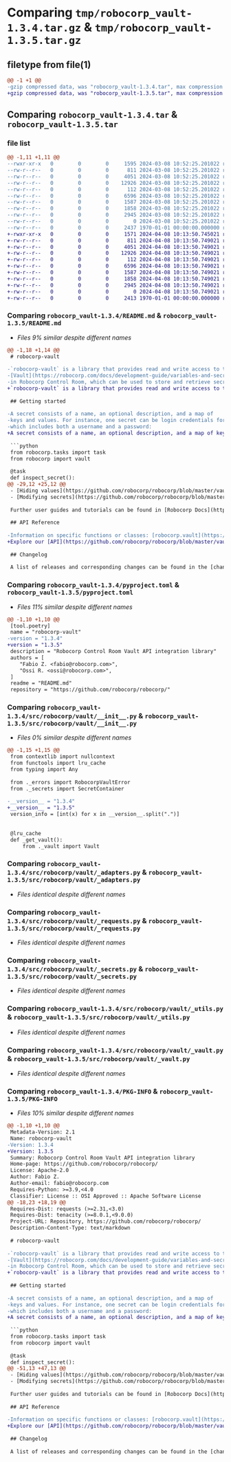 # Comparing `tmp/robocorp_vault-1.3.4.tar.gz` & `tmp/robocorp_vault-1.3.5.tar.gz`

## filetype from file(1)

```diff
@@ -1 +1 @@
-gzip compressed data, was "robocorp_vault-1.3.4.tar", max compression
+gzip compressed data, was "robocorp_vault-1.3.5.tar", max compression
```

## Comparing `robocorp_vault-1.3.4.tar` & `robocorp_vault-1.3.5.tar`

### file list

```diff
@@ -1,11 +1,11 @@
--rwxr-xr-x   0        0        0     1595 2024-03-08 10:52:25.201022 robocorp_vault-1.3.4/README.md
--rw-r--r--   0        0        0      811 2024-03-08 10:52:25.201022 robocorp_vault-1.3.4/pyproject.toml
--rw-r--r--   0        0        0     4051 2024-03-08 10:52:25.201022 robocorp_vault-1.3.4/src/robocorp/vault/__init__.py
--rw-r--r--   0        0        0    12926 2024-03-08 10:52:25.201022 robocorp_vault-1.3.4/src/robocorp/vault/_adapters.py
--rw-r--r--   0        0        0      112 2024-03-08 10:52:25.201022 robocorp_vault-1.3.4/src/robocorp/vault/_errors.py
--rw-r--r--   0        0        0     6596 2024-03-08 10:52:25.201022 robocorp_vault-1.3.4/src/robocorp/vault/_requests.py
--rw-r--r--   0        0        0     1587 2024-03-08 10:52:25.201022 robocorp_vault-1.3.4/src/robocorp/vault/_secrets.py
--rw-r--r--   0        0        0     1858 2024-03-08 10:52:25.201022 robocorp_vault-1.3.4/src/robocorp/vault/_utils.py
--rw-r--r--   0        0        0     2945 2024-03-08 10:52:25.201022 robocorp_vault-1.3.4/src/robocorp/vault/_vault.py
--rw-r--r--   0        0        0        0 2024-03-08 10:52:25.201022 robocorp_vault-1.3.4/src/robocorp/vault/py.typed
--rw-r--r--   0        0        0     2437 1970-01-01 00:00:00.000000 robocorp_vault-1.3.4/PKG-INFO
+-rwxr-xr-x   0        0        0     1571 2024-04-08 10:13:50.745021 robocorp_vault-1.3.5/README.md
+-rw-r--r--   0        0        0      811 2024-04-08 10:13:50.749021 robocorp_vault-1.3.5/pyproject.toml
+-rw-r--r--   0        0        0     4051 2024-04-08 10:13:50.749021 robocorp_vault-1.3.5/src/robocorp/vault/__init__.py
+-rw-r--r--   0        0        0    12926 2024-04-08 10:13:50.749021 robocorp_vault-1.3.5/src/robocorp/vault/_adapters.py
+-rw-r--r--   0        0        0      112 2024-04-08 10:13:50.749021 robocorp_vault-1.3.5/src/robocorp/vault/_errors.py
+-rw-r--r--   0        0        0     6596 2024-04-08 10:13:50.749021 robocorp_vault-1.3.5/src/robocorp/vault/_requests.py
+-rw-r--r--   0        0        0     1587 2024-04-08 10:13:50.749021 robocorp_vault-1.3.5/src/robocorp/vault/_secrets.py
+-rw-r--r--   0        0        0     1858 2024-04-08 10:13:50.749021 robocorp_vault-1.3.5/src/robocorp/vault/_utils.py
+-rw-r--r--   0        0        0     2945 2024-04-08 10:13:50.749021 robocorp_vault-1.3.5/src/robocorp/vault/_vault.py
+-rw-r--r--   0        0        0        0 2024-04-08 10:13:50.749021 robocorp_vault-1.3.5/src/robocorp/vault/py.typed
+-rw-r--r--   0        0        0     2413 1970-01-01 00:00:00.000000 robocorp_vault-1.3.5/PKG-INFO
```

### Comparing `robocorp_vault-1.3.4/README.md` & `robocorp_vault-1.3.5/README.md`

 * *Files 9% similar despite different names*

```diff
@@ -1,18 +1,14 @@
 # robocorp-vault
 
-`robocorp-vault` is a library that provides read and write access to the
-[Vault](https://robocorp.com/docs/development-guide/variables-and-secrets/vault)
-in Robocorp Control Room, which can be used to store and retrieve secret values such as passwords.
+`robocorp-vault` is a library that provides read and write access to the [Vault](https://robocorp.com/docs/development-guide/variables-and-secrets/vault) in Robocorp Control Room, which can be used to store and retrieve secret values such as passwords.
 
 ## Getting started
 
-A secret consists of a name, an optional description, and a map of
-keys and values. For instance, one secret can be login credentials for a website,
-which includes both a username and a password:
+A secret consists of a name, an optional description, and a map of keys and values. For instance, one secret can be login credentials for a website, which includes both a username and a password:
 
 ```python
 from robocorp.tasks import task
 from robocorp import vault
 
 @task
 def inspect_secret():
@@ -29,12 +25,12 @@
 - [Hiding values](https://github.com/robocorp/robocorp/blob/master/vault/docs/guides/01-hiding-values.md)
 - [Modifying secrets](https://github.com/robocorp/robocorp/blob/master/vault/docs/guides/02-modifying-secrets.md)
 
 Further user guides and tutorials can be found in [Robocorp Docs](https://robocorp.com/docs).
 
 ## API Reference
 
-Information on specific functions or classes: [robocorp.vault](https://github.com/robocorp/robocorp/blob/master/vault/docs/api/robocorp.vault.md)
+Explore our [API](https://github.com/robocorp/robocorp/blob/master/vault/docs/api/README.md) for extensive documentation.
 
 ## Changelog
 
 A list of releases and corresponding changes can be found in the [changelog](https://github.com/robocorp/robocorp/blob/master/vault/docs/CHANGELOG.md).
```

### Comparing `robocorp_vault-1.3.4/pyproject.toml` & `robocorp_vault-1.3.5/pyproject.toml`

 * *Files 11% similar despite different names*

```diff
@@ -1,10 +1,10 @@
 [tool.poetry]
 name = "robocorp-vault"
-version = "1.3.4"
+version = "1.3.5"
 description = "Robocorp Control Room Vault API integration library"
 authors = [
 	"Fabio Z. <fabio@robocorp.com>",
 	"Ossi R. <ossi@robocorp.com>",
 ]
 readme = "README.md"
 repository = "https://github.com/robocorp/robocorp/"
```

### Comparing `robocorp_vault-1.3.4/src/robocorp/vault/__init__.py` & `robocorp_vault-1.3.5/src/robocorp/vault/__init__.py`

 * *Files 0% similar despite different names*

```diff
@@ -1,15 +1,15 @@
 from contextlib import nullcontext
 from functools import lru_cache
 from typing import Any
 
 from ._errors import RobocorpVaultError
 from ._secrets import SecretContainer
 
-__version__ = "1.3.4"
+__version__ = "1.3.5"
 version_info = [int(x) for x in __version__.split(".")]
 
 
 @lru_cache
 def _get_vault():
     from ._vault import Vault
```

### Comparing `robocorp_vault-1.3.4/src/robocorp/vault/_adapters.py` & `robocorp_vault-1.3.5/src/robocorp/vault/_adapters.py`

 * *Files identical despite different names*

### Comparing `robocorp_vault-1.3.4/src/robocorp/vault/_requests.py` & `robocorp_vault-1.3.5/src/robocorp/vault/_requests.py`

 * *Files identical despite different names*

### Comparing `robocorp_vault-1.3.4/src/robocorp/vault/_secrets.py` & `robocorp_vault-1.3.5/src/robocorp/vault/_secrets.py`

 * *Files identical despite different names*

### Comparing `robocorp_vault-1.3.4/src/robocorp/vault/_utils.py` & `robocorp_vault-1.3.5/src/robocorp/vault/_utils.py`

 * *Files identical despite different names*

### Comparing `robocorp_vault-1.3.4/src/robocorp/vault/_vault.py` & `robocorp_vault-1.3.5/src/robocorp/vault/_vault.py`

 * *Files identical despite different names*

### Comparing `robocorp_vault-1.3.4/PKG-INFO` & `robocorp_vault-1.3.5/PKG-INFO`

 * *Files 10% similar despite different names*

```diff
@@ -1,10 +1,10 @@
 Metadata-Version: 2.1
 Name: robocorp-vault
-Version: 1.3.4
+Version: 1.3.5
 Summary: Robocorp Control Room Vault API integration library
 Home-page: https://github.com/robocorp/robocorp/
 License: Apache-2.0
 Author: Fabio Z.
 Author-email: fabio@robocorp.com
 Requires-Python: >=3.9,<4.0
 Classifier: License :: OSI Approved :: Apache Software License
@@ -18,23 +18,19 @@
 Requires-Dist: requests (>=2.31,<3.0)
 Requires-Dist: tenacity (>=8.0.1,<9.0.0)
 Project-URL: Repository, https://github.com/robocorp/robocorp/
 Description-Content-Type: text/markdown
 
 # robocorp-vault
 
-`robocorp-vault` is a library that provides read and write access to the
-[Vault](https://robocorp.com/docs/development-guide/variables-and-secrets/vault)
-in Robocorp Control Room, which can be used to store and retrieve secret values such as passwords.
+`robocorp-vault` is a library that provides read and write access to the [Vault](https://robocorp.com/docs/development-guide/variables-and-secrets/vault) in Robocorp Control Room, which can be used to store and retrieve secret values such as passwords.
 
 ## Getting started
 
-A secret consists of a name, an optional description, and a map of
-keys and values. For instance, one secret can be login credentials for a website,
-which includes both a username and a password:
+A secret consists of a name, an optional description, and a map of keys and values. For instance, one secret can be login credentials for a website, which includes both a username and a password:
 
 ```python
 from robocorp.tasks import task
 from robocorp import vault
 
 @task
 def inspect_secret():
@@ -51,13 +47,13 @@
 - [Hiding values](https://github.com/robocorp/robocorp/blob/master/vault/docs/guides/01-hiding-values.md)
 - [Modifying secrets](https://github.com/robocorp/robocorp/blob/master/vault/docs/guides/02-modifying-secrets.md)
 
 Further user guides and tutorials can be found in [Robocorp Docs](https://robocorp.com/docs).
 
 ## API Reference
 
-Information on specific functions or classes: [robocorp.vault](https://github.com/robocorp/robocorp/blob/master/vault/docs/api/robocorp.vault.md)
+Explore our [API](https://github.com/robocorp/robocorp/blob/master/vault/docs/api/README.md) for extensive documentation.
 
 ## Changelog
 
 A list of releases and corresponding changes can be found in the [changelog](https://github.com/robocorp/robocorp/blob/master/vault/docs/CHANGELOG.md).
```

